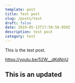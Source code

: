 ```yaml
---
template: post
title: Test post
slug: /posts/test
draft: false
date: 2019-05-12T17:58:58.059Z
description: test post
category: test
---
```

This is the test post.

https://youtu.be/52W__dKdNnU



## This is an updated
